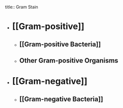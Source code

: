 title:: Gram Stain

- # [[Gram-positive]]
	- ## [[Gram-positive Bacteria]]
	- ## Other Gram-positive Organisms
- # [[Gram-negative]]
	- ## [[Gram-negative Bacteria]]
